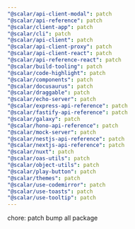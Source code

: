 ```yaml
---
"@scalar/api-client-modal": patch
"@scalar/api-reference": patch
"@scalar/client-app": patch
"@scalar/cli": patch
"@scalar/api-client": patch
"@scalar/api-client-proxy": patch
"@scalar/api-client-react": patch
"@scalar/api-reference-react": patch
"@scalar/build-tooling": patch
"@scalar/code-highlight": patch
"@scalar/components": patch
"@scalar/docusaurus": patch
"@scalar/draggable": patch
"@scalar/echo-server": patch
"@scalar/express-api-reference": patch
"@scalar/fastify-api-reference": patch
"@scalar/galaxy": patch
"@scalar/hono-api-reference": patch
"@scalar/mock-server": patch
"@scalar/nestjs-api-reference": patch
"@scalar/nextjs-api-reference": patch
"@scalar/nuxt": patch
"@scalar/oas-utils": patch
"@scalar/object-utils": patch
"@scalar/play-button": patch
"@scalar/themes": patch
"@scalar/use-codemirror": patch
"@scalar/use-toasts": patch
"@scalar/use-tooltip": patch
---
```


chore: patch bump all package

